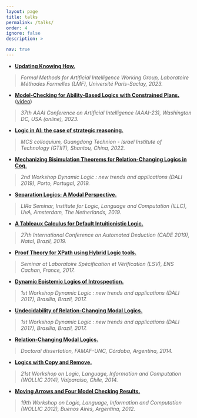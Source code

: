 ```yaml
---
layout: page
title: talks
permalink: /talks/
order: 4
ignore: false
description: >

nav: true
---
```

* [**Updating Knowing How.**](https://cs.famaf.unc.edu.ar/~rfervari/files/talks/2023-lmf.pdf) 
>*Formal Methods for Artificial Intelligence Working Group, Laboratoire Méthodes Formelles (LMF), Université Paris-Saclay, 2023.*

* [**Model-Checking for Ability-Based Logics with Constrained Plans.**](https://cs.famaf.unc.edu.ar/~rfervari/files/talks/2023-aaai.pdf) ([video](https://cs.famaf.unc.edu.ar/~rfervari/files/talks/2023-aaai-video.mp4))
>*37th AAAI Conference on Artificial Intelligence (AAAI-23), Washington DC, USA (online), 2023.*

* [**Logic in AI: the case of strategic reasoning.**](https://cs.famaf.unc.edu.ar/~rfervari/files/talks/2022-gtiit.pdf)
>*MCS colloquium, Guangdong Technion - Israel Institute of Technology (GTIIT), Shantou, China, 2022.*

* [**Mechanizing Bisimulation Theorems for Relation-Changing Logics in Coq.**](https://cs.famaf.unc.edu.ar/~rfervari/files/talks/2019-dali.pdf)
>*2nd Workshop Dynamic Logic : new trends and applications (DALI 2019), Porto, Portugal, 2019.*

* [**Separation Logics: A Modal Perspective.**](https://cs.famaf.unc.edu.ar/~rfervari/files/talks/2019-illc.pdf)
>*LIRa Seminar, Institute for Logic, Language and Computation (ILLC),  UvA, Amsterdam, The Netherlands, 2019.*

* [**A Tableaux Calculus for Default Intuitionistic Logic.**](https://cs.famaf.unc.edu.ar/~rfervari/files/talks/2019-cade.pdf)
>*27th International Conference on Automated Deduction (CADE 2019), Natal, Brazil, 2019.*

* [**Proof Theory for XPath using Hybrid Logic tools.**](https://cs.famaf.unc.edu.ar/~rfervari/files/talks/2017-lsv.pdf)
>*Seminar at Laboratoire Spécification et Vérification (LSV), ENS Cachan, France, 2017.*

* [**Dynamic Epistemic Logics of Introspection.**](https://cs.famaf.unc.edu.ar/~rfervari/files/talks/2017-dalia.pdf)
>*1st Workshop Dynamic Logic : new trends and applications (DALI 2017), Brasília, Brazil, 2017.*

* [**Undecidability of Relation-Changing Modal Logics.**](https://cs.famaf.unc.edu.ar/~rfervari/files/talks/2017-dalib.pdf)
>*1st Workshop Dynamic Logic : new trends and applications (DALI 2017), Brasília, Brazil, 2017.*

* [**Relation-Changing Modal Logics.**](https://cs.famaf.unc.edu.ar/~rfervari/files/talks/2014-phd.pdf)
>*Doctoral dissertation, FAMAF-UNC, Córdoba, Argentina, 2014.*

* [**Logics with Copy and Remove.**](https://cs.famaf.unc.edu.ar/~rfervari/files/talks/2014-wollic.pdf)
>*21st Workshop on Logic, Language, Information and Computation (WOLLIC 2014), Valparaíso, Chile, 2014.*

* [**Moving Arrows and Four Model Checking Results.**](https://cs.famaf.unc.edu.ar/~rfervari/files/talks/2012-wollic.pdf)
>*19th Workshop on Logic, Language, Information and Computation (WOLLIC 2012), Buenos Aires, Argentina, 2012.*